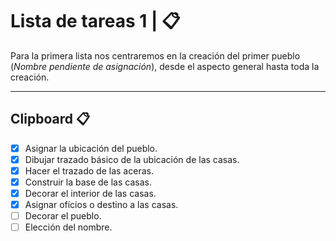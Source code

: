# Lista de tareas 1 | 📋

Para la primera lista nos centraremos en la creación del primer pueblo (_Nombre pendiente de asignación_), desde el aspecto general hasta toda la creación.

---

## Clipboard 📋

- [X] Asignar la ubicación del pueblo.
- [X] Dibujar trazado básico de la ubicación de las casas.
- [X] Hacer el trazado de las aceras.
- [X] Construir la base de las casas.
- [X] Decorar el interior de las casas.
- [X] Asignar ofícios o destino a las casas.
- [ ] Decorar el pueblo.
- [ ] Elección del nombre.
